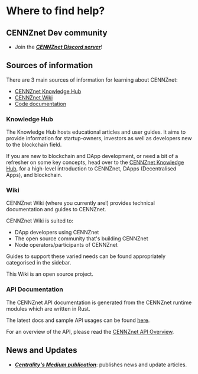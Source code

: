 # Where to find help?

## CENNZnet Dev community
* Join the ***[CENNZnet Discord server](https://discord.gg/AnB3tRtkJ4)***! 

## Sources of information

There are 3 main sources of information for learning about CENNZnet:
* [CENNZnet Knowledge Hub](https://cennz.net/knowledge-hub/)
* [CENNZnet Wiki](Home)
* [Code documentation](https://github.com/cennznet/api.js/tree/develop/docs)

### Knowledge Hub

The Knowledge Hub hosts educational articles and user guides. It aims to provide information for startup-owners, investors as well as developers new to the blockchain field.

If you are new to blockchain and DApp development, or need a bit of a refresher on some key concepts, head over to the [CENNZnet Knowledge Hub](https://cennz.net/knowledge-hub/), for a high-level introduction to CENNZnet, DApps (Decentralised Apps), and blockchain. 

### Wiki

CENNZnet Wiki (where you currently are!) provides technical documentation and guides to CENNZnet.

CENNZnet Wiki is suited to:
* DApp developers using CENNZnet
* The open source community that's building CENNZnet
* Node operators/participants of CENNZnet

Guides to support these varied needs can be found appropriately categorised in the sidebar.

This Wiki is an open source project.


### API Documentation

The CENNZnet API documentation is generated from the CENNZnet runtime modules which are written in Rust.

The latest docs and sample API usages can be found [here](https://github.com/cennznet/api.js/tree/develop/docs).

For an overview of the API, please read the [CENNZnet API Overview](CENNZnet-API/CENNZnet-API-Overview).


## News and Updates
* ***[Centrality's Medium publication](https://medium.com/centrality)***: publishes news and update articles.
